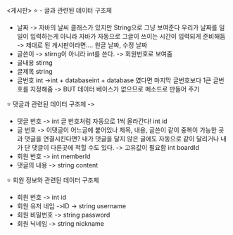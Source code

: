 <게시판>
⭐ - 글과 관련된  데이터 구조체
- 날짜 -> 자바의 날씨 클래스가 있지만 String으로 그냥 보여준다
  우리가 날짜를 일일이 입력하는게 아니라 자바가 자동으로 그글이 쓰이는 시간이 입력되게 준비해둠
-> 제대로 된 게시판이라면....  원글 날짜, 수정 날짜
- 글쓴이 -> stirng이 아니라 int를 쓴다. -> 회원번호로 보여줌
- 글내용 stirng
- 글제목 string
- 글번호 int ->int + databaseint + database 였다면 마지막 글번호보다 1큰 글번호를 지정해줌 -> BUT 데이터 베이스가 없으므로 메소드로 만들어 주기

⭐ 댓글과 관련된 데이터 구조체 -> 
- 댓글 번호 -> int 글 번호처럼 자동으로 1씩 올라간다! int id
- 글 번호 -> 이댓글이 어느글에 붙어있나
제목, 내용, 글쓴이 같이 중복이 가능한 곳과 댓글을 연결시킨다면?
내가 댓글을 달지 않은 글에도 자동으로 같이 달리거나 내가 단 댓글이 다른곳에 적힐 수도 있다. -> 고유값이 필요함 int boardId
- 회원 번호 -> int memberId
- 댓글의 내용 -> string content


⭐ 회원 정보와 관련된 데이터 구조체
- 회원 번호 -> int id
- 회원 유저 네임 ->ID -> string username
- 회원 비밀번호 -> string password
- 회원 닉네임 -> string nickname